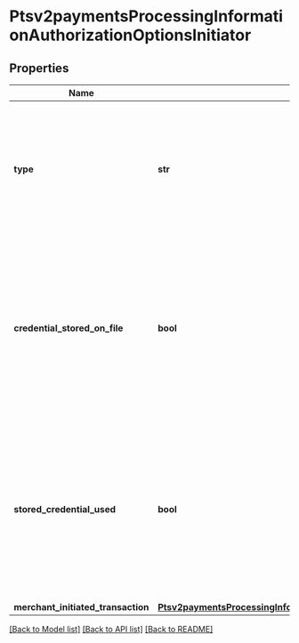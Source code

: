 # Ptsv2paymentsProcessingInformationAuthorizationOptionsInitiator

## Properties
Name | Type | Description | Notes
------------ | ------------- | ------------- | -------------
**type** | **str** | This field indicates whether the transaction is a merchant-initiated transaction or customer-initiated transaction.  | [optional] 
**credential_stored_on_file** | **bool** | Flag that indicates whether merchant is intend to use this transaction to store payment credential for follow-up merchant-initiated transactions or not.  | [optional] 
**stored_credential_used** | **bool** | Flag that indicates whether merchant is intend to use this transaction to store payment credential for follow-up merchant-initiated transactions or not.  | [optional] 
**merchant_initiated_transaction** | [**Ptsv2paymentsProcessingInformationAuthorizationOptionsInitiatorMerchantInitiatedTransaction**](Ptsv2paymentsProcessingInformationAuthorizationOptionsInitiatorMerchantInitiatedTransaction.md) |  | [optional] 

[[Back to Model list]](../README.md#documentation-for-models) [[Back to API list]](../README.md#documentation-for-api-endpoints) [[Back to README]](../README.md)


